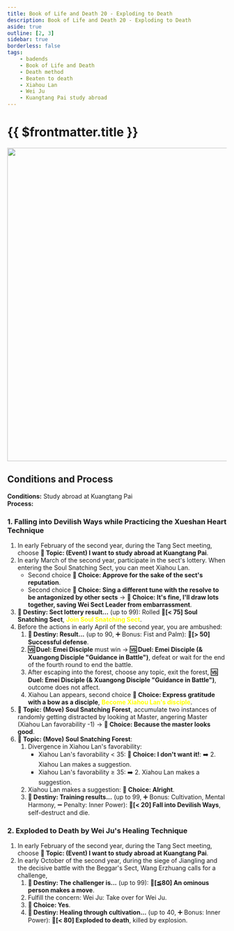 ```yaml
---
title: Book of Life and Death 20 - Exploding to Death
description: Book of Life and Death 20 - Exploding to Death
aside: true
outline: [2, 3]
sidebar: true
borderless: false
tags:
    - badends
    - Book of Life and Death
    - Death method
    - Beaten to death
    - Xiahou Lan
    - Wei Ju
    - Kuangtang Pai study abroad
---
```


# {{ $frontmatter.title }}

<img width="720" src="/images/badends/badend20.webp">

## Conditions and Process

<b>Conditions:</b> Study abroad at Kuangtang Pai<br>
<b>Process:</b><br>

### 1. Falling into Devilish Ways while Practicing the Xueshan Heart Technique

1. In early February of the second year, during the Tang Sect meeting, choose **📜 Topic: (Event) I want to study abroad at Kuangtang Pai**.
2. In early March of the second year, participate in the sect's lottery. When entering the Soul Snatching Sect, you can meet <Girl5Icon>Xiahou Lan</Girl5Icon>.
    - Second choice **📖 Choice: Approve for the sake of the sect's reputation**.
    - Second choice **📖 Choice: Sing a different tune with the resolve to be antagonized by other sects** → **📖 Choice: It's fine, I'll draw lots together, saving Wei Sect Leader from embarrassment**.
3. **🎲 Destiny: Sect lottery result...** (up to 99): Rolled **🧾[< 75] Soul Snatching Sect**, <span style='color: Yellow;'>**Join Soul Snatching Sect**</span>.
4. Before the actions in early April of the second year, you are ambushed:
    1. **🎲 Destiny: Result...** (up to 90, ➕ Bonus: Fist and Palm): **🧾[> 50] Successful defense**.
    2. **🆚 Duel: Emei Disciple** must win → **🆚 Duel: Emei Disciple (& Xuangong Disciple "Guidance in Battle")**, defeat or wait for the end of the fourth round to end the battle.
    3. After escaping into the forest, choose any topic, exit the forest, **🆚 Duel: Emei Disciple (& Xuangong Disciple "Guidance in Battle")**, outcome does not affect.
    4. <Girl5Icon>Xiahou Lan</Girl5Icon> appears, second choice **📖 Choice: Express gratitude with a bow as a disciple**, <span style='color: Yellow;'>**Become Xiahou Lan's disciple**</span>.
5. **📜 Topic: (Move) Soul Snatching Forest**, accumulate two instances of randomly getting distracted by looking at <Girl5Icon>Master</Girl5Icon>, angering <Girl5Icon>Master</Girl5Icon> (<Girl5Icon>Xiahou Lan</Girl5Icon> favorability -1) → **📖 Choice: Because the master looks good**.
6. **📜 Topic: (Move) Soul Snatching Forest**:
    1. Divergence in <Girl5Icon>Xiahou Lan</Girl5Icon>'s favorability:
        - <Girl5Icon>Xiahou Lan</Girl5Icon>'s favorability < 35: **📖 Choice: I don't want it!**: ➡️ 2. <Girl5Icon>Xiahou Lan</Girl5Icon> makes a suggestion.
        - <Girl5Icon>Xiahou Lan</Girl5Icon>'s favorability ≥ 35: ➡️ 2. <Girl5Icon>Xiahou Lan</Girl5Icon> makes a suggestion.
    2. <Girl5Icon>Xiahou Lan</Girl5Icon> makes a suggestion: **📖 Choice: Alright**.
    3. **🎲 Destiny: Training results...** (up to 99, ➕ Bonus: Cultivation, Mental Harmony, ➖ Penalty: Inner Power): **🧾[< 20] Fall into Devilish Ways**, self-destruct and die.

### 2. Exploded to Death by Wei Ju's Healing Technique

1. In early February of the second year, during the Tang Sect meeting, choose **📜 Topic: (Event) I want to study abroad at Kuangtang Pai**.
2. In early October of the second year, during the siege of Jiangling and the decisive battle with the Beggar's Sect, Wang Erzhuang calls for a challenge,
    1. **🎲 Destiny: The challenger is...** (up to 99): **🧾[≦80] An ominous person makes a move**.
    2. Fulfill the concern: <Girl7Icon>Wei Ju</Girl7Icon>: Take over for <Girl7Icon>Wei Ju</Girl7Icon>.
    3. **📖 Choice: Yes**.
    4. **🎲 Destiny: Healing through cultivation...** (up to 40, ➕ Bonus: Inner Power): **🧾[< 80] Exploded to death**, killed by explosion.
